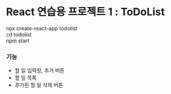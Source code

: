 # React 연습용 프로젝트 1 : ToDoList

npx create-react-app todolist  
cd todolist  
npm start  

### 기능
- 할 일 입력창, 추가 버튼
- 할 일 목록
- 추가된 할 일 삭제 버튼